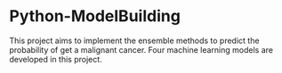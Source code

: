 # Python-ModelBuilding
This project aims to implement the ensemble methods to predict the probability of get a malignant cancer.
Four machine learning models are developed in this project.
